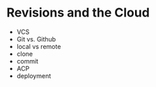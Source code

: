 # Revisions and the Cloud
- VCS
- Git vs. Github
- local vs remote
- clone
- commit
- ACP
- deployment


